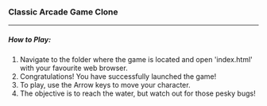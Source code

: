 ### **Classic Arcade Game Clone**

___

##### How to Play:

1. Navigate to the folder where the game is located and open 'index.html' with your favourite web browser.
2. Congratulations! You have successfully launched the game!
3. To play, use the Arrow keys to move your character.
4. The objective is to reach the water, but watch out for those pesky bugs!
